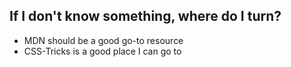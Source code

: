 If I don't know something, where do I turn?
---
* MDN should be a good go-to resource
* CSS-Tricks is a good place I can go to